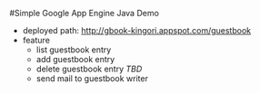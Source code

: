 #Simple Google App Engine Java Demo

* deployed path: http://gbook-kingori.appspot.com/guestbook
* feature
  * list guestbook entry
  * add guestbook entry
  * delete guestbook entry *TBD*
  * send mail to guestbook writer





 